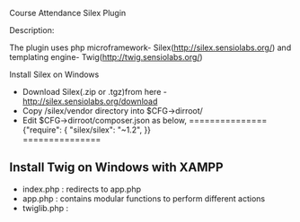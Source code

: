 Course Attendance Silex Plugin

Description:

The plugin uses php microframework- Silex(http://silex.sensiolabs.org/) and templating engine- Twig(http://twig.sensiolabs.org/)

Install Silex on Windows
- Download Silex(.zip or .tgz)from here - http://silex.sensiolabs.org/download
- Copy /silex/vendor directory into $CFG->dirroot/
- Edit $CFG->dirroot/composer.json as below,
===============
{"require": {
        "silex/silex": "~1.2",
}}            
===============

Install Twig on Windows with XAMPP
- 
- index.php : redirects to app.php 
- app.php : contains modular functions to perform different actions
- twiglib.php : 
